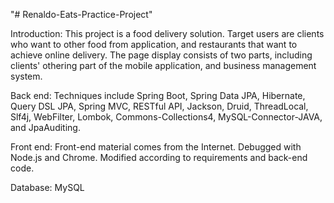 "# Renaldo-Eats-Practice-Project" 

Introduction: This project is a food delivery solution. Target users are clients who want to other food from application, and restaurants that want to achieve online delivery. The page display consists of two parts, including clients' othering part of the mobile application, and business management system.

Back end: Techniques include Spring Boot, Spring Data JPA, Hibernate, Query DSL JPA, Spring MVC, RESTful API, Jackson, Druid, ThreadLocal, Slf4j, WebFilter, Lombok, Commons-Collections4, MySQL-Connector-JAVA, and JpaAuditing.

Front end: Front-end material comes from the Internet. Debugged with Node.js and Chrome. Modified according to requirements and back-end code.

Database: MySQL

